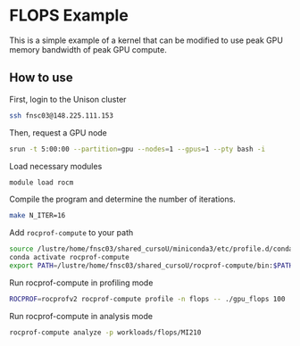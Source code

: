 # FLOPS Example

This is a simple example of a kernel that can be modified to use peak GPU memory bandwidth of peak GPU compute.  

## How to use

First, login to the Unison cluster 

```bash
ssh fnsc03@148.225.111.153
```

Then, request a GPU node

```bash
srun -t 5:00:00 --partition=gpu --nodes=1 --gpus=1 --pty bash -i
```

Load necessary modules 

```bash
module load rocm
```

Compile the program and determine the number of iterations.

```bash
make N_ITER=16
```

Add `rocprof-compute` to your path

```bash 
source /lustre/home/fnsc03/shared_cursoU/miniconda3/etc/profile.d/conda.sh
conda activate rocprof-compute
export PATH=/lustre/home/fnsc03/shared_cursoU/rocprof-compute/bin:$PATH
```

Run rocprof-compute in profiling mode

```bash
ROCPROF=rocprofv2 rocprof-compute profile -n flops -- ./gpu_flops 100
```

Run rocprof-compute in analysis mode


```bash
rocprof-compute analyze -p workloads/flops/MI210
```